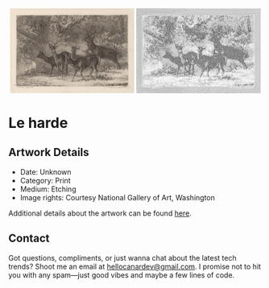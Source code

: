 <html>

<div align="center">
    <img width="49%" src="artwork.jpg" alt="artwork"/>
    <img width="49%" src="ascii_artwork.jpg" alt="artwork ASCII"/>
</div>

# Le harde

## Artwork Details

- Date: Unknown
- Category: Print
- Medium: Etching
- Image rights: Courtesy National Gallery of Art, Washington

Additional details about the artwork can be found [here](https://www.artsy.net/artwork/karl-bodmer-le-harde).

## Contact

Got questions, compliments, or just wanna chat about the latest tech trends? Shoot me an email
at [hellocanardev@gmail.com](mailto:hellocanardev@gmail.com). I promise not to hit you with any spam—just good vibes and
maybe a few lines of code.

</html>
